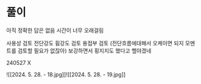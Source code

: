 # 풀이
아직 정확한 답은 없음
시간이 너무 오래걸림

사용성 검토
전단강도
휨강도 검토
용접부 검토 (전단흐름에대해서 오케이면 되지 모멘트를 검토할 필요가 없잖아)
보강하면서 횡지지도 했다고 핼야겠네

240527 X

![[2024. 5. 28. - 18.jpg]]![[2024. 5. 28. - 19.jpg]]